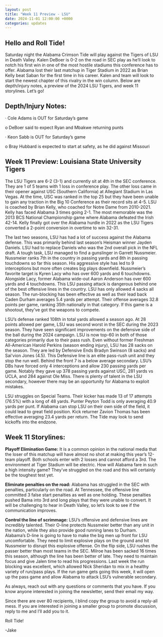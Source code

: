```yaml
---
layout: post
title: "Week 11 Preview - LSU"
date: 2024-11-01 12:00:00 +0000
categories: updates
---
```



## Hello and Roll Tide!

Saturday night the Alabama Crimson Tide will play against the Tigers of LSU in Death Valley. Kalen DeBoer is 0-2 on the road in SEC play as he’ll look to notch his first win in one of the most hostile stadiums this conference has to offer. Alabama lost their last matchup in Tiger Stadium in 2022 as Brian Kelly beat Saban for the first time in his career. Kalen and team will look to start the newest chapter of this rivalry in the win column. Below are depth/injury notes, a preview of the 2024 LSU Tigers, and week 11 storylines. Let’s go!


## Depth/Injury Notes:

·        Cole Adams is OUT for Saturday’s game

o   DeBoer said to expect Ryan and Mbakwe returning punts

·        Keon Sabb is OUT for Saturday’s game

o   Bray Hubbard is expected to start at safety, as he did against Missouri

 

## Week 11 Preview: Louisiana State University Tigers

The LSU Tigers are 6-2 (3-1) and currently sit at 4th in the SEC conference. They are 1 of 5 teams with 1 loss in conference play. The other loss came in their opener against USC (Southern California) at Allegiant Stadium in Las Vegas. At the time, USC was ranked in the top 25 but they have been unable to gain any traction in the Big 10 Conference as their record sits at 4-5. LSU is coached by Brian Kelly, who coached for Notre Dame from 2010-2021. Kelly has faced Alabama 3 times going 2-1. The most memorable was the 2013 BCS National Championship game where Alabama defeated the Irish 42-14. Kelly finally got over the Alabama hurdle in 2022 as the LSU Tigers converted a 2-point conversion in overtime to win 32-31.

The last two seasons, LSU has had a lot of success against the Alabama defense. This was primarily behind last season’s Heisman winner Jayden Daniels. LSU had to replace Daniels who was the 2nd overall pick in the NFL draft. A tough task, LSU managed to find a gunslinger in Garrett Nussmeier. Nussmeier ranks 7th in the country in passing yards and 8th in passing touchdowns so far this season. His aggressive style has led to 9 interceptions but more often creates big plays downfield. Nussmeier’s favorite target is Kyren Lacy who has over 600 yards and 6 touchdowns. Alongside Lacy, former Alabama wide-out Aaron Anderson has over 600 yards and 4 touchdowns. This LSU passing attack is dangerous behind one of the best offensive lines in the country. LSU has only allowed 4 sacks all season. The run-blocking has been effective as well as their lead back Caden Durham averages 5.4 yards per attempt. Their offense averages 32.8 points per game, ranking 35th nationally in that category. If this game is a shootout, they’ve got the weapons to compete.

LSU’s defense ranked 108th in total yards allowed a season ago. At 28 points allowed per game, LSU was second worst in the SEC during the 2023 season. They have seen significant improvements on the defensive side of the ball during the 2024 campaign. LSU is now top-60 in both of those categories primarily due to their pass rush. Even without former Freshman All-American Harold Perkins (season ending injury), LSU has 28 sacks on the season. They are led by Defensive Ends Bradyn Swinson (8 sacks) and Sai’vion Jones (4.5). This Defensive line is an elite pass-rush unit and they stop the run well. Behind the front 7 is a below average secondary. LSU’s DBs have forced only 4 interceptions and allow 230 passing yards per game. Notably they gave up 378 passing yards against USC, 281 yards vs UCLA, and 284 against Ole Miss. There is plenty of talent in the LSU secondary, however there may be an opportunity for Alabama to exploit mistakes.

LSU struggles on Special Teams. Their kicker has made 13 of 17 attempts (76.5%) with a long of 48 yards. Punter Peyton Todd is only averaging 40.9 yards per punt. If Alabama can stop LSU on their own side of the field, it could lead to great field position. Kick returner Zavion Thomas has been effective averaging 23.4 yards per return. The Tide may look to send kickoffs into the endzone.

 
## Week 11 Storylines:

**Playoff Elimination Game:** It is a common opinion in the national media that the loser of this matchup will have almost no shot at making this year’s 12-team playoff. Both schools enter with 2 losses and cannot afford a 3rd. The environment at Tiger Stadium will be electric. How will Alabama fare in such a high intensity game? They’ve struggled on the road and this will certainly be the toughest test yet.

**Eliminate penalties on the road:** Alabama has struggled in the SEC with penalties, particularly on the road.  At Tennessee, the offensive line committed 3 false start penalties as well as one holding. These penalties pushed Bama into 3rd and long plays that they were unable to convert. It will be challenging to hear in Death Valley, so let’s look to see if the communication improves.

**Control the line of scrimmage:** LSU’s offensive and defensive lines are incredibly talented. Their O-line protects Nussmeier better than any unit in the nation, while they also provide good running lanes to Durham. Alabama’s D-line is going to have to make the big men up front for LSU uncomfortable. They need to limit explosive plays on the ground and hit Nussmeier to disrupt this explosive offense. On the flip side, LSU rushes the passer better than most teams in the SEC. Milroe has been sacked 16 times this season, although the line has been better of late. They need to maintain focus and give Jalen time to read his progressions. Last week the run blocking was excellent, which allowed Nick Sheridan to mix in a healthy variety of run/pass plays. If the run game gets going this week, it will open up the pass game and allow Alabama to attack LSU’s vulnerable secondary.


As always, reach out with any questions or comments that you have. If you know anyone interested in joining the newsletter, send their email my way.

Since there are over 80 recipients, I blind copy the group to avoid a reply-all mess. If you are interested in joining a smaller group to promote discussion, reply to me and I’ll add you to it.

Roll Tide!

-Jake
